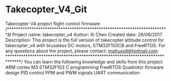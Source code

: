# Takecopter_V4_Git
Takecopter V4 project flight control firmware
/**************************************************************************//**
Project name: 	takecopter_v4
Author: 				Xi Chen
Created date: 	26/06/2017
Description:		This project is the full version of takecopter attitude control for takecopter_v4 with brussless DC motors,
                STM32F103CB and FreeRTOS. For any questions about the project, please contact: mattusyd@hotmail.com
******************************************************************************/
You can learn the following knowledge and skills from this project:
ARM cortex M3 STM32F103 C programming
FreeRTOS
Quadrotor firmware design
PID control
PPM and PWM signals
UART communication
